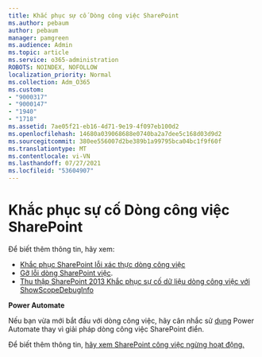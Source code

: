 ```yaml
---
title: Khắc phục sự cố Dòng công việc SharePoint
ms.author: pebaum
author: pebaum
manager: pamgreen
ms.audience: Admin
ms.topic: article
ms.service: o365-administration
ROBOTS: NOINDEX, NOFOLLOW
localization_priority: Normal
ms.collection: Adm_O365
ms.custom:
- "9000317"
- "9000147"
- "1940"
- "1718"
ms.assetid: 7ae05f21-eb16-4d71-9e19-4f097eb100d2
ms.openlocfilehash: 14680a039068688e0740ba2a7dee5c168d03d9d2
ms.sourcegitcommit: 380ee556007d2be389b1a99795bca04bc1f9f60f
ms.translationtype: MT
ms.contentlocale: vi-VN
ms.lasthandoff: 07/27/2021
ms.locfileid: "53604907"
---
```

# <a name="troubleshoot-workflows-in-sharepoint"></a>Khắc phục sự cố Dòng công việc SharePoint

Để biết thêm thông tin, hãy xem:

- [Khắc phục SharePoint lỗi xác thực dòng công việc](/sharepoint/dev/general-development/troubleshooting-sharepoint-server-workflow-validation-errors-in-visio)
- [Gỡ lỗi dòng SharePoint việc](/sharepoint/dev/general-development/debugging-sharepoint-server-workflows).
- [Thu thập SharePoint 2013 Khắc phục sự cố dữ liệu dòng công việc với ShowScopeDebugInfo](/sharepoint/troubleshoot/workflows/gather-workflow-data)

**Power Automate**

Nếu bạn vừa mới bắt đầu với dòng công việc, hãy cân nhắc sử [dụng](/power-automate/modern-approvals) Power Automate thay vì giải pháp dòng công việc SharePoint điển.

Để biết thêm thông tin, [hãy xem SharePoint công việc ngừng hoạt động.](/alchemyinsights/sharepoint-workflows-retiring)
